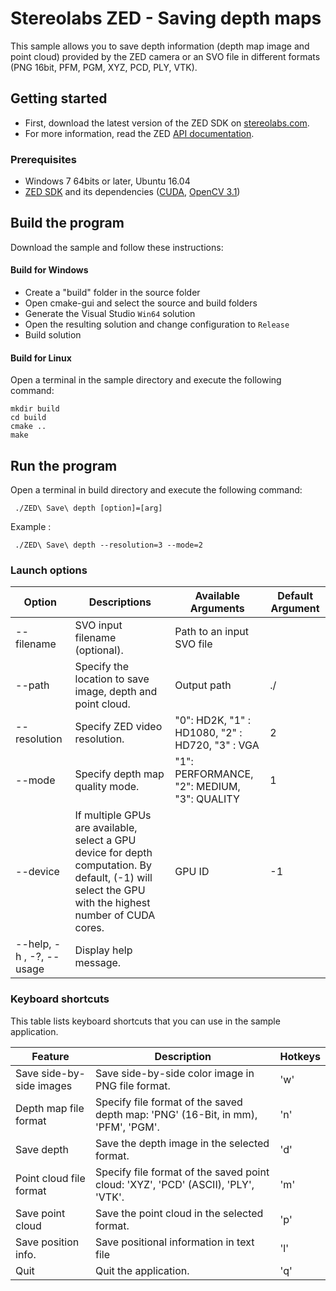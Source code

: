 # Stereolabs ZED - Saving depth maps

This sample allows you to save depth information (depth map image and point cloud) provided by the ZED camera or an SVO file in different formats (PNG 16bit, PFM, PGM, XYZ, PCD, PLY, VTK).

## Getting started

- First, download the latest version of the ZED SDK on [stereolabs.com](https://www.stereolabs.com).
- For more information, read the ZED [API documentation](https://www.stereolabs.com/developers/documentation/API/).

### Prerequisites

- Windows 7 64bits or later, Ubuntu 16.04
- [ZED SDK](https://www.stereolabs.com/developers/) and its dependencies ([CUDA](https://developer.nvidia.com/cuda-downloads), [OpenCV 3.1](http://opencv.org/downloads.html))

## Build the program

Download the sample and follow these instructions:

#### Build for Windows

- Create a "build" folder in the source folder
- Open cmake-gui and select the source and build folders
- Generate the Visual Studio `Win64` solution
- Open the resulting solution and change configuration to `Release`
- Build solution

#### Build for Linux

Open a terminal in the sample directory and execute the following command:

    mkdir build
    cd build
    cmake ..
    make

## Run the program

Open a terminal in build directory and execute the following command:

     ./ZED\ Save\ depth [option]=[arg]

Example :

     ./ZED\ Save\ depth --resolution=3 --mode=2


### Launch options

Option                    |               Descriptions             |                 Available Arguments                 |         Default Argument
 -----------------------------------------|----------------------------------------|-----------------------------------------------------|------------------------------
 --filename                              | SVO input filename (optional).                          | Path to an input SVO file                                 | <none>
 --path                                  | Specify the location to save image, depth and point cloud.                            | Output path                                         | ./
 --resolution                            | Specify ZED video resolution.   | "0": HD2K, "1" : HD1080, "2" : HD720, "3" : VGA     | 2
 --mode                               | Specify depth map quality mode.      | "1": PERFORMANCE, "2": MEDIUM, "3": QUALITY         | 1
 --device                                | If multiple GPUs are available, select a GPU device for depth computation.	By default, (-1) will select the GPU with the highest number of CUDA cores.                            |  GPU ID                                        | -1
 --help, -h , -?, --usage                | Display help message.                   |                                                     |

### Keyboard shortcuts

This table lists keyboard shortcuts that you can use in the sample application.


Feature                    |           Description            | Hotkeys                   
-----------------------------|----------------------------------|-------------
Save side-by-side images     | Save side-by-side color image in PNG file format.        |'w'                                                         
Depth map file format      | Specify file format of the saved depth map: 'PNG' (16-Bit, in mm), 'PFM', 'PGM'.     |'n'         
Save depth         | Save the depth image in the selected format.            |'d'                   
Point cloud file format    | Specify file format of the saved point cloud: 'XYZ', 'PCD' (ASCII), 'PLY', 'VTK'.   |'m'              
Save point cloud         | Save the point cloud in the selected format.            |'p'                                                      
Save position info. | Save positional information in text file | 'l'
Quit                         | Quit the application.                  |'q'         
